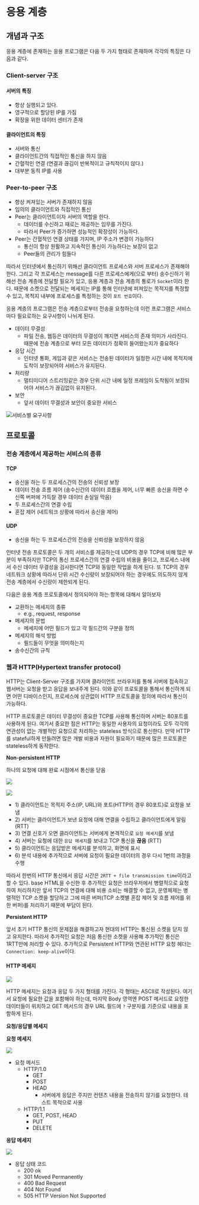# 응용 계층

## 개념과 구조

응용 계층에 존재하는 응용 프로그램은 다음 두 가지 형태로 존재하며 각각의 특징은 다음과 같다.

### Client-server 구조

#### 서버의 특징

* 항상 실행되고 있다.
* 영구적으로 할당된 IP를 가짐
* 확장을 위한 데이터 센터가 존재

#### 클라이언트의 특징

* 서버와 통신
* 클라이언트간의 직접적인 통신을 하지 않음
* 간혈적인 연결 \(연결과 끊김이 반복적이고 규칙적이지 않다.\)
* 대부분 동적 IP를 사용

### Peer-to-peer 구조

* 항상 켜져있는 서버가 존재하지 않음
* 임의의 클라이언트와 직접적인 통신
* Peer는 클라이언트이자 서버의 역할을 한다.
  * 데이터를 수신하고 때로는 제공하는 임무를 가진다.
  * 따라서 Peer가 증가하면 성능적인 확장성이 가능하다.
* Peer는 간혈적인 연결 상태를 가지며, IP 주소가 변경이 가능하다
  * 통신이 항상 원활하고 지속적인 통신이 가능하다는 보장이 없고
  * Peer들의 관리가 힘들다

따라서 인터넷에서 통신하기 위해선 클라이언트 프로세스와 서버 프로세스가 존재해야한다. 그리고 각 프로세스는 message를 다른 프로세스에게\(으로 부터\) 송수신하기 위해선 전송 계층에 전달할 필요가 있고, 응용 계층과 전송 계층의 통로가 `Socket`이라 한다. 때문에 소켓으로 전달되는 메세지는 IP를 통해 인터넷에 퍼져있는 목적지를 특정할 수 있고, 목적지 내부에 프로세스를 특정하는 것이 `포트 번호`이다.

응용 계층의 프로그램은 전송 계층으로부터 전송을 요청하는데 이런 프로그램은 서비스마다 필요로하는 요구사항이 나뉘게 된다.

* 데이터 무결성
  * 파일 전송, 웹등은 데이터의 무결성이 깨지면 서비스의 존재 의미가 사라진다. 때문에 전송 계층으로 부터 모든 데이터가 정확히 들어왔는지가 중요하다
* 응답 시간
  * 인터넷 통화, 게임과 같은 서비스는 전송된 데이터가 일정한 시간 내에 목적지에 도착이 보장되어야 서비스가 유지된다.
* 처리량
  * 멀티미디어 스트리밍같은 경우 단위 시간 내에 일정 프레임이 도착됨이 보장되어야 서비스가 끊김없이 유지된다.
* 보안
  * 앞서 데이터 무결성과 보안이 중요한 서비스

![&#xC11C;&#xBE44;&#xC2A4;&#xBCC4; &#xC694;&#xAD6C;&#xC0AC;&#xD56D;](https://i.imgur.com/v6zFqat.png)

## 프로토콜

### 전송 계층에서 제공하는 서비스의 종류

#### TCP

* 송신을 하는 두 프로세스간의 전송의 신뢰성 보장
* 데이터 전송 흐름 제어 \(송수신간의 데이터 흐름을 제어, 너무 빠른 송신을 하면 수신쪽 버퍼에 가득찰 경우 데이터 손실일 막음\)
* 두 프로세스간의 연결 수립
* 혼잡 제어 \(네트워크 상황에 따라서 송신을 제어\)

#### UDP

* 송신을 하는 두 프로세스간의 전송을 신뢰성을 보장하지 않음

인터넷 전송 프로토콜은 두 개의 서비스를 제공하는데 UDP의 경우 TCP에 비해 많은 부분이 부족하지만 TCP의 통신 프로세스간의 연결 수립의 비용을 줄이고, 프로세스 내에서 수신 데이터 무결성을 검사한다면 TCP와 동일한 작업을 하게 된다. 또 TCP의 경우 네트워크 상황에 따라서 단위 시간 수신량이 보장되어야 하는 경우에도 의도하지 않게 전송 계층에서 수신량이 제한되게 된다.

다음은 응용 계층 프로토콜에서 정의되어야 하는 항목에 대해서 알아보자

* 교환하는 메세지의 종류
  * e.g., request, response
* 메세지의 문법
  * 메세지에 어떤 필드가 있고 각 필드간의 구분을 정의
* 메세지의 해석 방법
  * 필드들이 무엇을 의미하는지
* 송수신간의 규칙

### 웹과 HTTP\(Hypertext transfer protocol\)

HTTP는 Client-Server 구조를 가지며 클라이언트 브라우저를 통해 서버에 접속하고 웹서버는 요청을 받고 응답을 보내주게 된다. 이와 같이 프로토콜을 통해서 통신하게 되면 어떤 디바이스인지, 프로세스에 상관없이 HTTP 프로토콜을 정의에 따라서 통신이 가능하다.

HTTP 프로토콜은 데이터 무결성이 중요한 TCP를 사용해 통신하며 서버는 80포트를 사용하게 된다. 여기서 중요한 점은 HTTP는 동일한 사용자의 요청이라도 모두 각각의 연관성이 없는 개별적인 요청으로 처리하는 stateless 방식으로 통신한다. 만약 HTTP를 stateful하게 만들려면 많은 개발 비용과 자원이 필요하기 때문에 많은 프로토콜은 stateless하게 동작한다.

**Non-persistent HTTP**

하나의 요청에 대해 완료 시점에서 통신을 닫음

![](https://i.imgur.com/ZXFbzH5.png)

![](https://i.imgur.com/hjEUE21.png)

* 1\) 클라이언트는 목적지 주소\(IP, URL\)와 포트\(HTTP의 경우 80포트\)로 요청을 보냄
* 2\) 서버는 클라이언트가 보낸 요청에 대해 연결을 수립하고 클라이언트에게 알림 \(RTT\)
* 3\) 연결 신호가 오면 클라이언트는 서버에게 본격적으로 `요청 메세지`를 보냄
* 4\) 서버는 요청에 대한 `응답 메세지`를 보내고 TCP 통신을 **끊음** \(RTT\)
* 5\) 클라이언트는 응답받은 메세지를 분석하고, 화면에 표시
* 6\) 분석 내용에 추가적으로 서버에 요청이 필요한 데이터의 경우 다시 1번의 과정을 수행

따라서 한번의 HTTP 통신에서 응답 시간은 `2RTT + file transmission time`이라고 할 수 있다. base HTML을 수신한 후 추가적인 요청은 브라우저에서 병렬적으로 요청하여 처리하지만 앞서 TCP의 연결에 대해 비용 소비는 해결할 수 없고, 운영체제는 병렬적인 TCP 소켓을 할당하고 그에 따른 버퍼\(TCP 소켓별 혼잡 제어 및 흐름 제어를 위한 버퍼\)를 처리하기 때문에 부담이 된다.

**Persistent HTTP**

앞서 초기 HTTP 통신의 문제점을 해결하고자 현대의 HTTP는 통신된 소켓을 닫지 않고 유지한다. 따라서 추가적인 요청은 처음 통신한 소켓을 사용해 추가적인 통신은 1RTT만에 처리할 수 있다. 추가적으로 Persistent HTTP와 연관된 HTTP 요청 헤더는 `Connection: keep-alive`이다.

#### HTTP 메세지

![](https://i.imgur.com/LYDBqD8.png)

HTTP 메세지는 요청과 응답 두 가지 형태를 가진다. 각 형태는 ASCII로 작성된다. 여기서 요청에 필요한 값을 포함해야 하는데, 마지막 Body 영역엔 POST 메서드로 요청한 데이터들이 위치하고 GET 메서드의 경우 URL 필드에 `?` 구분자를 기준으로 내용을 포함하게 된다.

**요청/응답별 메세지**

**요청 메세지**

![](https://i.imgur.com/BAcEyEp.png)

* 요청 메서드
  * HTTP/1.0
    * GET
    * POST
    * HEAD
      * 서버에게 응답은 주지만 컨텐츠 내용을 전송하지 않기를 요청한다. 테스트 목적으로 사용
  * HTTP/1.1
    * GET, POST, HEAD
    * PUT
    * DELETE

**응답 메세지**

![](https://i.imgur.com/niERYAd.png)

* 응답 상태 코드
  * 200 ok
  * 301 Moved Permanently
  * 400 Bad Request
  * 404 Not Found
  * 505 HTTP Version Not Supported

